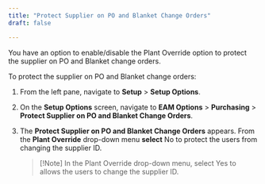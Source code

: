 ```yaml
---
title: "Protect Supplier on PO and Blanket Change Orders"
draft: false

---
```


You have an option to enable/disable the Plant Override option to protect the supplier on PO and Blanket change orders.

To protect the supplier on PO and Blanket change orders:

1.  From the left pane, navigate to **Setup** \> **Setup Options**.
1.  On the **Setup Options** screen, navigate to **EAM Options** \> **Purchasing** \> **Protect Supplier on PO and Blanket Change Orders**.
2. The **Protect Supplier on PO and Blanket Change Orders** appears. From the **Plant Override** drop-down menu **select** No to protect the users from changing the supplier ID.

    >[!Note] In the Plant Override drop-down menu, select Yes to allows the users to change
the supplier ID.